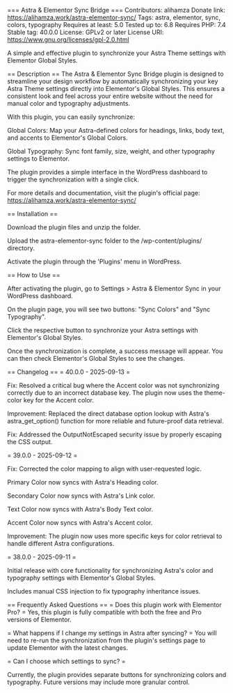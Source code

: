 === Astra & Elementor Sync Bridge ===
Contributors: alihamza
Donate link: https://alihamza.work/astra-elementor-sync/
Tags: astra, elementor, sync, colors, typography
Requires at least: 5.0
Tested up to: 6.8
Requires PHP: 7.4
Stable tag: 40.0.0
License: GPLv2 or later
License URI: https://www.gnu.org/licenses/gpl-2.0.html

A simple and effective plugin to synchronize your Astra Theme settings with Elementor Global Styles.

== Description ==
The Astra & Elementor Sync Bridge plugin is designed to streamline your design workflow by automatically synchronizing your key Astra Theme settings directly into Elementor's Global Styles. This ensures a consistent look and feel across your entire website without the need for manual color and typography adjustments.

With this plugin, you can easily synchronize:

Global Colors: Map your Astra-defined colors for headings, links, body text, and accents to Elementor's Global Colors.

Global Typography: Sync font family, size, weight, and other typography settings to Elementor.

The plugin provides a simple interface in the WordPress dashboard to trigger the synchronization with a single click.

For more details and documentation, visit the plugin's official page:
https://alihamza.work/astra-elementor-sync/

== Installation ==

Download the plugin files and unzip the folder.

Upload the astra-elementor-sync folder to the /wp-content/plugins/ directory.

Activate the plugin through the 'Plugins' menu in WordPress.

== How to Use ==

After activating the plugin, go to Settings > Astra & Elementor Sync in your WordPress dashboard.

On the plugin page, you will see two buttons: "Sync Colors" and "Sync Typography".

Click the respective button to synchronize your Astra settings with Elementor's Global Styles.

Once the synchronization is complete, a success message will appear. You can then check Elementor's Global Styles to see the changes.

== Changelog ==
= 40.0.0 - 2025-09-13 =

Fix: Resolved a critical bug where the Accent color was not synchronizing correctly due to an incorrect database key. The plugin now uses the theme-color key for the Accent color.

Improvement: Replaced the direct database option lookup with Astra's astra_get_option() function for more reliable and future-proof data retrieval.

Fix: Addressed the OutputNotEscaped security issue by properly escaping the CSS output.

= 39.0.0 - 2025-09-12 =

Fix: Corrected the color mapping to align with user-requested logic.

Primary Color now syncs with Astra's Heading color.

Secondary Color now syncs with Astra's Link color.

Text Color now syncs with Astra's Body Text color.

Accent Color now syncs with Astra's Accent color.

Improvement: The plugin now uses more specific keys for color retrieval to handle different Astra configurations.

= 38.0.0 - 2025-09-11 =

Initial release with core functionality for synchronizing Astra's color and typography settings with Elementor's Global Styles.

Includes manual CSS injection to fix typography inheritance issues.

== Frequently Asked Questions ==
= Does this plugin work with Elementor Pro? =
Yes, this plugin is fully compatible with both the free and Pro versions of Elementor.

= What happens if I change my settings in Astra after syncing? =
You will need to re-run the synchronization from the plugin's settings page to update Elementor with the latest changes.

= Can I choose which settings to sync? =

Currently, the plugin provides separate buttons for synchronizing colors and typography. Future versions may include more granular control.

